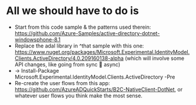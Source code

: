 ﻿
# All we should have to do is
* Start from this code sample & the patterns used therein: https://github.com/Azure-Samples/active-directory-dotnet-windowsphone-8.1 
* Replace the adal library in ^that sample with this one: https://www.nuget.org/packages/Microsoft.Experimental.IdentityModel.Clients.ActiveDirectory/4.0.209160138-alpha (which will involve some API changes, like going from sync  async)
* -> Install-Package Microsoft.Experimental.IdentityModel.Clients.ActiveDirectory -Pre 
* Re-create the user flows from this app: https://github.com/AzureADQuickStarts/B2C-NativeClient-DotNet, or whatever user flows you think make the most sense.

